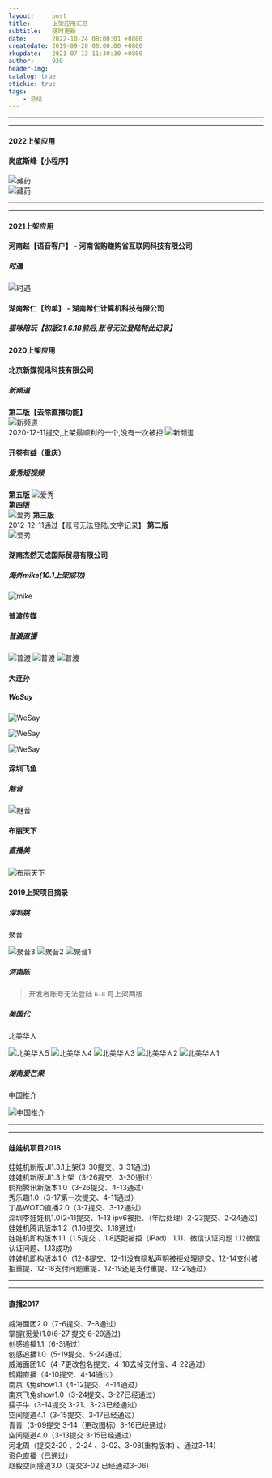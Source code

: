 ```yaml
---
layout:     post
title:      上架应用汇总
subtitle:   随时更新
date:       2022-10-24 08:00:01 +0800
createdate: 2019-09-20 08:00:00 +0800
rkupdate:   2021-07-13 11:30:30 +0800
author:     920
header-img: 
catalog: true
stickie: true
tags:
    - 总结
---
```


---
---

#### 2022上架应用
#### 岗底斯峰【小程序】

![藏药](/img/0appstore/xzgy.png)  
![藏药](/img/0appstore/xzgy1.png)  


---
---

#### 2021上架应用

#### 河南赵【语音客户】 - 河南省购赚购省互联网科技有限公司

##### 时遇
![时遇](/img/0appstore/hnz1.png)  


#### 湖南希仁【约单】 - 湖南希仁计算机科技有限公司

##### 猫咪陪玩【初版21.6.18前后,账号无法登陆特此记录】


#### 2020上架应用


#### 北京新媒视讯科技有限公司

##### 新频道
**第二版【去除直播功能】**  
![新频道](/img/0appstore/xmsx1.png)  
2020-12-11提交,上架最顺利的一个,没有一次被拒
![新频道](/img/0appstore/xmsx.png)


#### 开卷有益（重庆）

##### 爱秀短视频

**第五版**
![爱秀](/img/0appstore/axdsp3.png)  
**第四版**  
![爱秀](/img/0appstore/axdsp2.png)
**第三版**  
2012-12-11通过【账号无法登陆,文字记录】
**第二版**  
![爱秀](/img/0appstore/axdsp1.png)


#### 湖南杰然天成国际贸易有限公司

##### 海外mike(10.1上架成功)
![mike](/img/0appstore/hwmike.JPG)

#### 普渡传媒

##### 普渡直播
![普渡](/img/0appstore/pd3.png)
![普渡](/img/0appstore/pd2.png)
![普渡](/img/0appstore/pd1.png)

#### 大连孙

##### WeSay
![WeSay](/img/0appstore/dls2.png)  

![WeSay](/img/0appstore/dls1.png)

![WeSay](/img/0appstore/dls.png)

#### 深圳飞鱼

##### 魅音

![魅音](/img/0appstore/my.jpg)


#### 布丽天下

##### 直播美

![布丽天下](/img/0appstore/bltx.png)


#### 2019上架项目摘录

##### 深圳姚

聚音

![聚音3](/img/0appstore/jy3.png)
![聚音2](/img/0appstore/jy2.png)
![聚音1](/img/0appstore/jy1.png)

##### 河南陈

<!-- 啾-哩-直播   -->

>开发者账号无法登陆 `6-8` 月上架两版

##### 美国代

北美华人

![北美华人5](/img/0appstore/bmhr5.png)
![北美华人4](/img/0appstore/bmhr4.png)
![北美华人3](/img/0appstore/bmhr3.png)
![北美华人2](/img/0appstore/bmhr2.png)
![北美华人1](/img/0appstore/bmhr1.png)

##### 湖南爱芒果

中国推介  

![中国推介](/img/0appstore/zgtj.png)

---
---
#### 娃娃机项目2018

娃娃机新版UI1.3.1上架(3-30提交、3-31通过)  
娃娃机新版UI1.3上架（3-26提交、3-30通过）  
鹤翔腾讯新版本1.0（3-26提交、4-13通过）  
秀乐趣1.0（3-17第一次提交、4-11通过）  
丁晶WOTO直播2.0（3-7提交、3-12通过）  
深圳李娃娃机1.0(2-11提交、1-13 ipv6被拒、（年后处理）2-23提交、2-24通过)  
娃娃机腾讯版本1.2（1.16提交、1.18通过）  
娃娃机即构版本1.1（1.5提交 、1.8适配被拒（iPad） 1.11、微信认证问题  1.12微信认证问题、1.13成功）  
娃娃机即构版本1.0（12-8提交、12-11没有隐私声明被拒处理提交、12-14支付被拒重提、12-18支付问题重提、12-19还是支付重提、12-21通过）  

---
---
#### 直播2017
威海面团2.0（7-6提交、7-8通过）  
掌握(觅爱)1.0(6-27 提交  6-29通过)  
创感追播1.1（6-3通过）  
创感追播1.0（5-19提交、5-24通过）  
威海面团1.0（4-7更改包名提交、4-18去掉支付宝、4-22通过）  
鹤翔直播（4-10提交、4-14通过）  
南京飞兔show1.1（4-12提交、4-14通过）  
南京飞兔show1.0（3-24提交、3-27已经通过）  
孺子牛（3-14提交  3-21、3-23已经通过）  
空间隧道4.1（3-15提交、3-17已经通过）  
青青（3-09提交 3-14（更改图标）3-16已经通过）  
空间隧道4.0（3-13提交 3-15已经通过）  
河北周（提交2-20 、2-24 、3-02、3-08(重构版本) 、通过3-14)  
资色直播（已通过）  
赵毅空间隧道3.0（提交3-02   已经通过3-06）  












